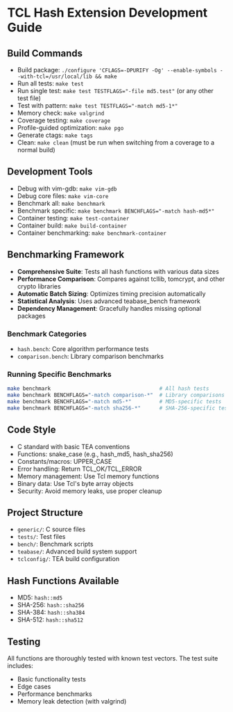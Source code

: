 # TCL Hash Extension Development Guide

## Build Commands
- Build package: `./configure 'CFLAGS=-DPURIFY -Og' --enable-symbols --with-tcl=/usr/local/lib && make`
- Run all tests: `make test`
- Run single test: `make test TESTFLAGS="-file md5.test"` (or any other test file)
- Test with pattern: `make test TESTFLAGS="-match md5-1*"`
- Memory check: `make valgrind`
- Coverage testing: `make coverage`
- Profile-guided optimization: `make pgo`
- Generate ctags: `make tags`
- Clean: `make clean` (must be run when switching from a coverage to a normal build)

## Development Tools
- Debug with vim-gdb: `make vim-gdb`
- Debug core files: `make vim-core`
- Benchmark all: `make benchmark`
- Benchmark specific: `make benchmark BENCHFLAGS="-match hash-md5*"`
- Container testing: `make test-container`
- Container build: `make build-container`
- Container benchmarking: `make benchmark-container`

## Benchmarking Framework
- **Comprehensive Suite**: Tests all hash functions with various data sizes
- **Performance Comparison**: Compares against tcllib, tomcrypt, and other crypto libraries
- **Automatic Batch Sizing**: Optimizes timing precision automatically
- **Statistical Analysis**: Uses advanced teabase_bench framework
- **Dependency Management**: Gracefully handles missing optional packages

### Benchmark Categories
- `hash.bench`: Core algorithm performance tests
- `comparison.bench`: Library comparison benchmarks

### Running Specific Benchmarks
```bash
make benchmark                                   # All hash tests
make benchmark BENCHFLAGS="-match comparison-*"  # Library comparisons  
make benchmark BENCHFLAGS="-match md5-*"         # MD5-specific tests
make benchmark BENCHFLAGS="-match sha256-*"      # SHA-256-specific tests
```

## Code Style
- C standard with basic TEA conventions
- Functions: snake_case (e.g., hash_md5, hash_sha256)
- Constants/macros: UPPER_CASE
- Error handling: Return TCL_OK/TCL_ERROR
- Memory management: Use Tcl memory functions
- Binary data: Use Tcl's byte array objects
- Security: Avoid memory leaks, use proper cleanup

## Project Structure
- `generic/`: C source files
- `tests/`: Test files
- `bench/`: Benchmark scripts
- `teabase/`: Advanced build system support
- `tclconfig/`: TEA build configuration

## Hash Functions Available
- MD5: `hash::md5`
- SHA-256: `hash::sha256`
- SHA-384: `hash::sha384`
- SHA-512: `hash::sha512`

## Testing
All functions are thoroughly tested with known test vectors. The test suite includes:
- Basic functionality tests
- Edge cases
- Performance benchmarks
- Memory leak detection (with valgrind)
